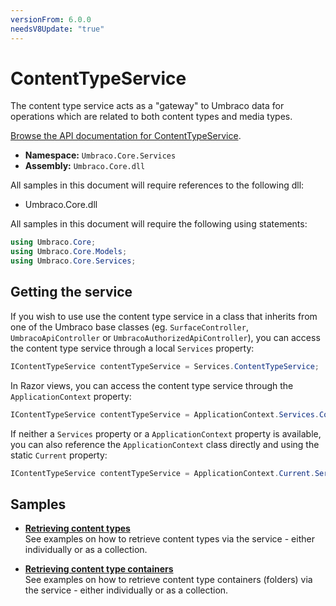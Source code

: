 ```yaml
---
versionFrom: 6.0.0
needsV8Update: "true"
---
```


# ContentTypeService

The content type service acts as a "gateway" to Umbraco data for operations which are related to both content types and media types.

[Browse the API documentation for ContentTypeService](https://our.umbraco.com/apidocs/v7/csharp/api/Umbraco.Core.Services.ContentTypeService.html).

 * **Namespace:** `Umbraco.Core.Services` 
 * **Assembly:** `Umbraco.Core.dll`

All samples in this document will require references to the following dll:

* Umbraco.Core.dll

All samples in this document will require the following using statements:
	
```C#
using Umbraco.Core;
using Umbraco.Core.Models;
using Umbraco.Core.Services;
```

## Getting the service

If you wish to use use the content type service in a class that inherits from one of the Umbraco base classes (eg. `SurfaceController`, `UmbracoApiController` or `UmbracoAuthorizedApiController`), you can access the content type service through a local `Services` property:

```C#
IContentTypeService contentTypeService = Services.ContentTypeService;
```

In Razor views, you can access the content type service through the `ApplicationContext` property:

```C#
IContentTypeService contentTypeService = ApplicationContext.Services.ContentTypeService;
```

If neither a `Services` property or a `ApplicationContext` property is available, you can also reference the `ApplicationContext` class directly and using the static `Current` property:

```C#
IContentTypeService contentTypeService = ApplicationContext.Current.Services.ContentTypeService;
```

## Samples

* [**Retrieving content types**](Retrieving-content-types.md)<br />See examples on how to retrieve content types via the service - either individually or as a collection.

* [**Retrieving content type containers**](Retrieving-content-type-containers.md)<br />See examples on how to retrieve content type containers (folders) via the service - either individually or as a collection.
